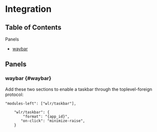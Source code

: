 # Integration

## Table of Contents

Panels

- [waybar](#waybar)

## Panels

### waybar {#waybar}

Add these two sections to enable a taskbar through the toplevel-foreign protocol:

```
"modules-left": ["wlr/taskbar"],
```

```
    "wlr/taskbar": {
        "format": "{app_id}",
       "on-click": "minimize-raise",
    }
```

